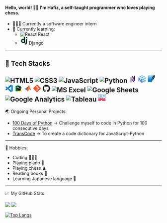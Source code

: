 #### Hello, world! 👋🏻 I'm Hafiz, a self-taught programmer who loves playing chess.
- 👨🏻‍💻 Currently a software engineer intern
- 🌱 Currently learning:
  - <img src="https://cdn.worldvectorlogo.com/logos/react-2.svg" alt="React" width="25" height="25"> React
  - <img src="https://github.com/devicons/devicon/blob/master/icons/django/django-plain.svg" alt="Django" width="25" height="25"> Django
---
🧰 Tech Stacks
<br>
<br>
<img src="https://cdn.worldvectorlogo.com/logos/html-1.svg" alt="HTML5" width="25" height="25">
<img src="https://cdn.worldvectorlogo.com/logos/css-3.svg" alt="CSS3" width="25" height="25">
<img src="https://cdn.worldvectorlogo.com/logos/logo-javascript.svg" alt="JavaScript" width="25" height="25">
<img src="https://cdn.worldvectorlogo.com/logos/python-5.svg" alt="Python" width="25" height="25">
<img src="https://github.com/devicons/devicon/blob/master/icons/pandas/pandas-original.svg" alt="pandas" width="25" height="25">
<img src="https://github.com/devicons/devicon/blob/master/icons/numpy/numpy-original.svg" alt="NumPy" width="25" height="25">
<img src="https://github.com/devicons/devicon/blob/master/icons/sqlite/sqlite-original.svg" alt="SQLite" width="25" height="25">
<img src="https://github.com/devicons/devicon/blob/master/icons/vscode/vscode-original.svg" alt="VS Code" width="25" height="25">
<img src="https://github.com/devicons/devicon/blob/master/icons/pycharm/pycharm-original.svg" alt="PyCharm" width="25" height="25">
<img src="https://github.com/devicons/devicon/blob/master/icons/matlab/matlab-original.svg" alt="MATLAB" width="25" height="25">
<img src="https://github.com/devicons/devicon/blob/master/icons/git/git-original.svg" alt="Git" width="25" height="25">
<img src="https://github.com/devicons/devicon/blob/master/icons/github/github-original.svg" alt="GitHub" width="25" height="25">
<img src="https://cdn.worldvectorlogo.com/logos/excel-4.svg" alt="MS Excel" width="25" height="25">
<img src="https://cdn.worldvectorlogo.com/logos/google-sheets-full-logo-1.svg" alt="Google Sheets" width="120" height="25">
<img src="https://cdn.worldvectorlogo.com/logos/google-analytics-4.svg" alt="Google Analytics" width="25" height="25">
<img src="https://cdn.worldvectorlogo.com/logos/tableau-software.svg" alt="Tableau" width="25" height="25">
<img src="https://github.com/devicons/devicon/blob/master/icons/spss/spss-original.svg" alt="IBM SPSS Statistics" width="25" height="25">
---
🌏 Ongoing Personal Projects:
- [100 Days of Python](https://github.com/nzmksk/100-Days-of-Python) -> Challenge myself to code in Python for 100 consecutive days
- [TransCode](https://github.com/nzmksk/TransCode) -> To create a code dictionary for JavaScript-Python
---
🏀 Hobbies:
- Coding 👨🏻‍💻
- Playing piano 🎹
- Playing chess ♟
- Reading books 📖
- Learning Japanese language 🔰
---

&#x1f4c8; My GitHub Stats
<p float="left">
  <img src="https://github-readme-stats.vercel.app/api?username=nzmksk&theme=default&show_icons=true&include_all_commits=true&count_private=true&card_width=300&border_radius=30" /> <img src="https://streak-stats.demolab.com?user=nzmksk&border_radius=30&card_width=300" /> 
</p>

[![Top Langs](https://github-readme-stats.vercel.app/api/top-langs/?username=nzmksk&theme=default&layout=compact&card_width=800&border_radius=30)](https://github.com/anuraghazra/github-readme-stats)


